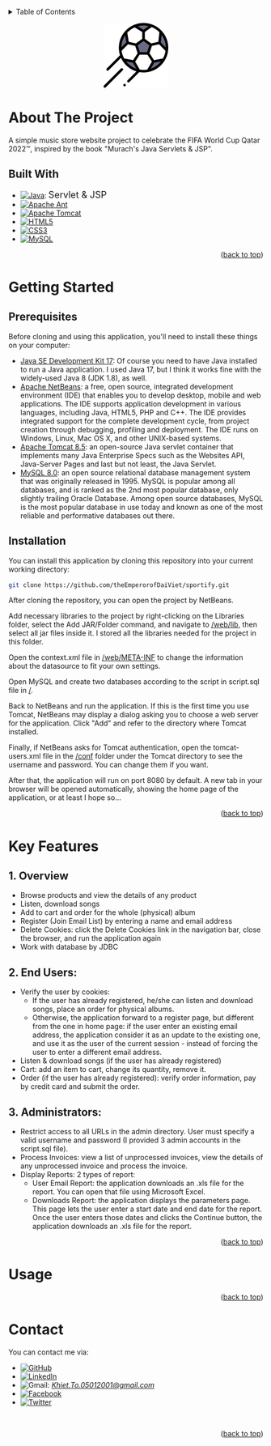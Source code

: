 <a name="readme-top"></a>
<!-- TABLE OF CONTENTS -->
<details>
  <summary>Table of Contents</summary>
  <ol>
    <li>
      <a href="#about-the-project">About The Project</a>
      <ul>
        <li><a href="#built-with">Built With</a></li>
      </ul>
    </li>
    <li>
      <a href="#getting-started">Getting Started</a>
      <ul>
        <li><a href="#prerequisites">Prerequisites</a></li>
        <li><a href="#installation">Installation</a></li>
      </ul>
    </li>
    <li><a href="#key-features">Key Features</li>
    <li><a href="#usage">Usage</a></li>
    <li><a href="#contact">Contact</a></li>
  </ol>
</details>

<p align="center">
    <img src="/web/images/logo.png" width="128" height="128">
</p>

# About The Project
A simple music store website project to celebrate the FIFA World Cup Qatar 2022™, inspired by the book "Murach's Java Servlets & JSP".

## Built With
* [![Java][Java-shield]][Java-url]:&nbsp;<font size=4>Servlet & JSP</font>
* [![Apache Ant][Apache Ant-shield]][Apache Ant-url]
* [![Apache Tomcat][Apache Tomcat-shield]][Apache Tomcat-url]
* [![HTML5][HTML5-shield]][HTML5-url]
* [![CSS3][CSS3-shield]][CSS3-url]
* [![MySQL][MySQL-shield]][MySQL-url]

<p align="right">(<a href="#readme-top">back to top</a>)</p>

# Getting Started

## Prerequisites
Before cloning and using this application, you'll need to install these things on your computer:
* [Java SE Development Kit 17](https://www.oracle.com/java/technologies/downloads/#java17): Of course you need to have Java installed to run a Java application. I used Java 17, but I think it works fine with the widely-used Java 8 (JDK 1.8), as well.
* [Apache NetBeans](https://netbeans.apache.org/): a free, open source, integrated development environment (IDE) that enables you to develop desktop, mobile and web applications. The IDE supports application development in various languages, including Java, HTML5, PHP and C++. The IDE provides integrated support for the complete development cycle, from project creation through debugging, profiling and deployment. The IDE runs on Windows, Linux, Mac OS X, and other UNIX-based systems.
* [Apache Tomcat 8.5](https://tomcat.apache.org/): an open-source Java servlet container that implements many Java Enterprise Specs such as the Websites API, Java-Server Pages and last but not least, the Java Servlet.
* [MySQL 8.0](https://dev.mysql.com/downloads/installer/): an open source relational database management system that was originally released in 1995. MySQL is popular among all databases, and is ranked as the 2nd most popular database, only slightly trailing Oracle Database. Among open source databases, MySQL is the most popular database in use today and known as one of the most reliable and performative databases out there.

## Installation
You can install this application by cloning this repository into your current working directory:
```sh
git clone https://github.com/theEmperorofDaiViet/sportify.git
```
After cloning the repository, you can open the project by NetBeans.

Add necessary libraries to the project by right-clicking on the Libraries folder, select the Add JAR/Folder command, and navigate to [/web/lib](/web/lib), then select all jar files inside it. I stored all the libraries needed for the project in this folder.

Open the context.xml file in [/web/META-INF](/web/META-INF) to change the information about the datasource to fit your own settings.

Open MySQL and create two databases according to the script in script.sql file in [/](/).

Back to NetBeans and run the application. If this is the first time you use Tomcat, NetBeans may display a dialog asking you to choose a web server for the application. Click "Add" and refer to the directory where Tomcat installed.

Finally, if NetBeans asks for Tomcat authentication, open the tomcat-users.xml file in the [/conf](/) folder under the Tomcat directory to see the username and password. You can change them if you want.

After that, the application will run on port 8080 by default. A new tab in your browser will be opened automatically, showing the home page of the application, or at least I hope so...

<p align="right">(<a href="#readme-top">back to top</a>)</p>

# Key Features

## 1. Overview
- Browse products and view the details of any product
- Listen, download songs
- Add to cart and order for the whole (physical) album
- Register (Join Email List) by entering a name and email address
- Delete Cookies: click the Delete Cookies link in the navigation bar, close the browser, and run the application again
- Work with database by JDBC

## 2. End Users:
- Verify the user by cookies:
  - If the user has already registered, he/she can listen and download songs, place an order for physical albums.
  - Otherwise, the application forward to a register page, but different from the one in home page: if the user enter an existing email address, the application consider it as an update to the existing one, and use it as the user of the current session - instead of forcing the user to enter a different email address.
- Listen & download songs (if the user has already registered)
- Cart: add an item to cart, change its quantity, remove it.
- Order (if the user has already registered): verify order information, pay by credit card and submit the order.

## 3. Administrators:
- Restrict access to all URLs in the admin directory. User must specify a valid username and password (I provided 3 admin accounts in the script.sql file).
- Process Invoices: view a list of unprocessed invoices, view the details of any unprocessed invoice and process the invoice.
- Display Reports: 2 types of report:
  - User Email Report: the application downloads an .xls file for the report. You can open that file using Microsoft Excel.
  - Downloads Report: the application displays the parameters page. This page lets the user enter a start date and end date for the report. Once the user enters those dates and clicks the Continue button, the application downloads an .xls file for the report.

<p align="right">(<a href="#readme-top">back to top</a>)</p>

# Usage

<p align="right">(<a href="#readme-top">back to top</a>)</p>

# Contact

You can contact me via:
* [![GitHub][GitHub-shield]][GitHub-url]
* [![LinkedIn][LinkedIn-shield]][LinkedIn-url]
* ![Gmail][Gmail-shield]:&nbsp;<i>Khiet.To.05012001@gmail.com</i>
* [![Facebook][Facebook-shield]][Facebook-url]
* [![Twitter][Twitter-shield]][Twitter-url]

<br/>
<p align="right">(<a href="#readme-top">back to top</a>)</p>

<!-- MARKDOWN LINKS & IMAGES -->
<!-- Tech stack -->
[Java-shield]: https://img.shields.io/badge/Java-ED8B00?style=for-the-badge&logo=java&logoColor=white
[Java-url]: https://www.java.com/
[Apache Ant-shield]: https://img.shields.io/badge/Apache%20Ant-A81C7D?style=for-the-badge&logo=Apache%20Ant&logoColor=white
[Apache Ant-url]: https://ant.apache.org/
[Apache Tomcat-shield]: https://img.shields.io/badge/apache%20tomcat-%23F8DC75.svg?style=for-the-badge&logo=apache-tomcat&logoColor=black
[Apache Tomcat-url]: https://tomcat.apache.org/
[HTML5-shield]: https://img.shields.io/badge/html5-%23E34F26.svg?style=for-the-badge&logo=html5&logoColor=white
[HTML5-url]: https://www.w3.org/html/
[CSS3-shield]: https://img.shields.io/badge/css3-%231572B6.svg?style=for-the-badge&logo=css3&logoColor=white
[CSS3-url]: https://www.w3.org/Style/CSS/
[MySQL-shield]: https://img.shields.io/badge/MySQL-005C84?style=for-the-badge&logo=mysql&logoColor=white
[MySQL-url]: https://www.mysql.com/
<!-- Contact -->
[GitHub-shield]: https://img.shields.io/badge/github-%23121011.svg?style=for-the-badge&logo=github&logoColor=white
[GitHub-url]: https://github.com/theEmperorofDaiViet
[LinkedIn-shield]: https://img.shields.io/badge/linkedin-%230077B5.svg?style=for-the-badge&logo=linkedin&logoColor=white
[LinkedIn-url]: https://www.linkedin.com/in/khiet-to/
[Gmail-shield]: https://img.shields.io/badge/Gmail-D14836?style=for-the-badge&logo=gmail&logoColor=white
[Facebook-shield]: https://img.shields.io/badge/Facebook-%231877F2.svg?style=for-the-badge&logo=Facebook&logoColor=white
[Facebook-url]: https://www.facebook.com/Khiet.To.Official/
[Twitter-shield]: https://img.shields.io/badge/Twitter-%231DA1F2.svg?style=for-the-badge&logo=Twitter&logoColor=white
[Twitter-url]: https://twitter.com/KhietTo